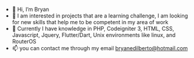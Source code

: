 - 👋 Hi, I’m Bryan
- 👀 I am interested in projects that are a learning challenge, I am looking for new skills that help me to be competent in my area of work
- 🌱 Currently I have knowledge in PHP, Codeigniter 3, HTML, CSS, Javascript, Jquery, Flutter/Dart, Unix environments like linux, and RouterOS
- 📫 you can contact me through my email bryanedilberto@hotmail.com

<!---
bryanepoolm/bryanepoolm is a ✨ special ✨ repository because its `README.md` (this file) appears on your GitHub profile.
You can click the Preview link to take a look at your changes.
--->
